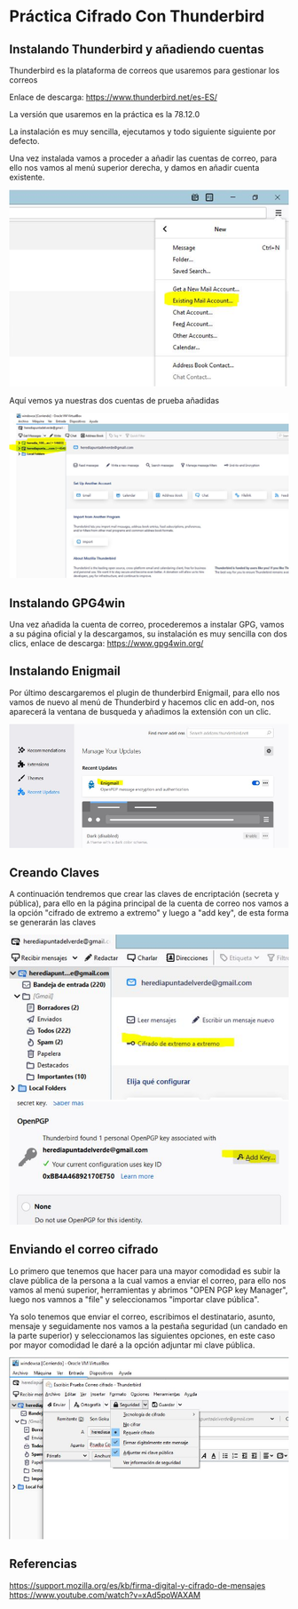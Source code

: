 # Práctica Cifrado Con Thunderbird


## Instalando Thunderbird y añadiendo cuentas


Thunderbird es la plataforma de correos que usaremos para gestionar los correos

Enlace de descarga: https://www.thunderbird.net/es-ES/


La versión que usaremos en la práctica es la 78.12.0


La instalación es muy sencilla, ejecutamos y todo siguiente siguiente por defecto.


Una vez instalada vamos a proceder a añadir las cuentas de correo, para ello nos vamos al menú superior derecha, y damos en añadir cuenta existente.


![captura1](https://github.com/antonioherediia/CifradoConThunderbird/blob/main/Captura1.JPG)

Aquí vemos ya nuestras dos cuentas de prueba añadidas


![captura2](https://github.com/antonioherediia/CifradoConThunderbird/blob/main/Captura2.JPG)

## Instalando GPG4win

Una vez añadida la cuenta de correo, procederemos a instalar GPG, vamos a su página oficial y la descargamos, su instalación es muy sencilla con dos clics, enlace de descarga: https://www.gpg4win.org/


## Instalando Enigmail


Por último descargaremos el plugin de thunderbird Enigmail, para ello nos vamos de nuevo al menú de Thunderbird y hacemos clic en add-on, nos aparecerá la ventana de busqueda y añadimos la extensión con un clic.


![captura3](https://github.com/antonioherediia/CifradoConThunderbird/blob/main/3.JPG)


## Creando Claves 

A continuación tendremos que crear las claves de encriptación (secreta y pública), para ello en la página principal de la cuenta de correo nos vamos a la opción "cifrado de extremo a extremo" y luego a "add key", de esta forma se generarán las claves

![captura4](https://github.com/antonioherediia/CifradoConThunderbird/blob/main/Captura4.JPG)
![captura5](https://github.com/antonioherediia/CifradoConThunderbird/blob/main/Captura5.JPG)


## Enviando el correo cifrado

Lo primero que tenemos que hacer para una mayor comodidad es subir la clave pública de la persona a la cual vamos a enviar el correo, para ello nos vamos al menú superior, herramientas y abrimos "OPEN PGP key Manager", luego nos vamnos a "file" y seleccionamos "importar clave pública".

Ya solo tenemos que enviar el correo, escribimos el destinatario, asunto, mensaje y seguidamente nos vamos a la pestaña seguridad (un candado en la parte superior) y seleccionamos las siguientes opciones, en este caso por mayor comodidad le daré a la opción adjuntar mi clave pública.

![captura5](https://github.com/antonioherediia/CifradoConThunderbird/blob/main/Captura6.JPG)



## Referencias
https://support.mozilla.org/es/kb/firma-digital-y-cifrado-de-mensajes
https://www.youtube.com/watch?v=xAd5poWAXAM
